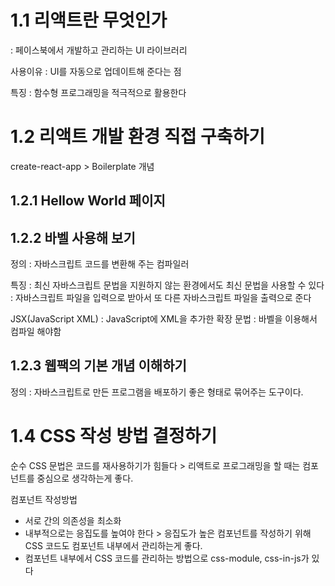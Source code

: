 # 1.1 리액트란 무엇인가
: 페이스북에서 개발하고 관리하는 UI 라이브러리

사용이유
: UI를 자동으로 업데이트해 준다는 점

특징
: 함수형 프로그래밍을 적극적으로 활용한다

# 1.2 리액트 개발 환경 직접 구축하기
create-react-app > Boilerplate 개념

## 1.2.1 Hellow World 페이지

## 1.2.2 바벨 사용해 보기
정의
: 자바스크립트 코드를 변환해 주는 컴파일러

특징
: 최신 자바스크립트 문법을 지원하지 않는 환경에서도 최신 문법을 사용할 수 있다
: 자바스크립트 파일을 입력으로 받아서 또 다른 자바스크립트 파일을 출력으로 준다

JSX(JavaScript XML)
: JavaScript에 XML을 추가한 확장 문법
: 바벨을 이용해서 컴파일 해야함

## 1.2.3 웹팩의 기본 개념 이해하기
정의
: 자바스크립트로 만든 프로그램을 배포하기 좋은 형태로 묶어주는 도구이다.

# 1.4 CSS 작성 방법 결정하기
순수 CSS 문법은 코드를 재사용하기가 힘들다 > 리액트로 프로그래밍을 할 때는 컴포넌트를 중심으로 생각하는게 좋다.

컴포넌트 작성방법
- 서로 간의 의존성을 최소화
- 내부적으로는 응집도를 높여야 한다 > 응집도가 높은 컴포넌트를 작성하기 위해 CSS 코드도 컴포넌트 내부에서 관리하는게 좋다.
- 컴포넌트 내부에서 CSS 코드를 관리하는 방법으로 css-module, css-in-js가 있다